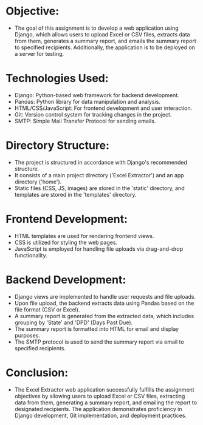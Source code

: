 # Objective:
- The goal of this assignment is to develop a web application using Django, which allows users to upload Excel or CSV files, extracts data from them, generates a summary report, and emails the summary report to specified recipients. Additionally, the application is to be deployed on a server for testing.

# Technologies Used:
- Django: Python-based web framework for backend development.
- Pandas: Python library for data manipulation and analysis.
- HTML/CSS/JavaScript: For frontend development and user interaction.
- Git: Version control system for tracking changes in the project.
- SMTP: Simple Mail Transfer Protocol for sending emails.

# Directory Structure:
- The project is structured in accordance with Django's recommended structure.
- It consists of a main project directory ('Excel Extractor') and an app directory ('home').
- Static files (CSS, JS, images) are stored in the 'static' directory, and templates are stored in the 'templates' directory.

# Frontend Development:
- HTML templates are used for rendering frontend views.
- CSS is utilized for styling the web pages.
- JavaScript is employed for handling file uploads via drag-and-drop functionality.

# Backend Development:
- Django views are implemented to handle user requests and file uploads.
- Upon file upload, the backend extracts data using Pandas based on the file format (CSV or Excel).
- A summary report is generated from the extracted data, which includes grouping by 'State' and 'DPD' (Days Past Due).
- The summary report is formatted into HTML for email and display purposes.
- The SMTP protocol is used to send the summary report via email to specified recipients.


# Conclusion:
- The Excel Extractor web application successfully fulfills the assignment objectives by allowing users to upload Excel or CSV files, extracting data from them, generating a summary report, and emailing the report to designated recipients. The application demonstrates proficiency in Django development, Git implementation, and deployment practices.

